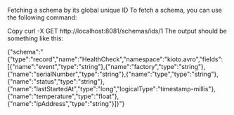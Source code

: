 Fetching a schema by its global unique ID
To fetch a schema, you can use the following command:

Copy
curl -X GET http://localhost:8081/schemas/ids/1
The output should be something like this:

{"schema":"{\"type\":\"record\",\"name\":\"HealthCheck\",\"namespace\":\"kioto.avro\",\"fields\":[{\"name\":\"event\",\"type\":\"string\"},{\"name\":\"factory\",\"type\":\"string\"},{\"name\":\"serialNumber\",\"type\":\"string\"},{\"name\":\"type\",\"type\":\"string\"},{\"name\":\"status\",\"type\":\"string\"},{\"name\":\"lastStartedAt\",\"type\":\"long\",\"logicalType\":\"timestamp-millis\"},{\"name\":\"temperature\",\"type\":\"float\"},{\"name\":\"ipAddress\",\"type\":\"string\"}]}"}